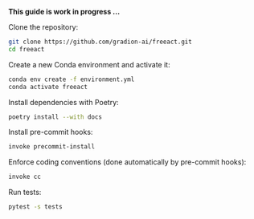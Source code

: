 **This guide is work in progress ...**

Clone the repository:

```bash
git clone https://github.com/gradion-ai/freeact.git
cd freeact
```

Create a new Conda environment and activate it:

```bash
conda env create -f environment.yml
conda activate freeact
```

Install dependencies with Poetry:

```bash
poetry install --with docs
```

Install pre-commit hooks:

```bash
invoke precommit-install
```

Enforce coding conventions (done automatically by pre-commit hooks):

```bash
invoke cc
```

Run tests:

```bash
pytest -s tests
```
